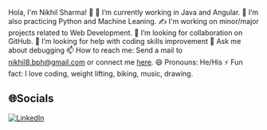Hola, I'm Nikhil Sharma! 👋
🔭 I’m currently working in Java and Angular.
🌱 I’m also practicing Python and Machine Leaning.
✍️ I'm working on minor/major projects related to Web Development.
👯 I’m looking for collaboration on GitHub.
🤔 I’m looking for help with coding skills improvement
💬 Ask me about debugging
📫 How to reach me: Send a mail to nikhil8.bph@gmail.com or connect me [here](https://www.linkedin.com/in/nikhil-sharma-bph/).
😄 Pronouns: He/His
⚡ Fun fact: I love coding, weight lifting, biking, music, drawing.



## 🌐Socials
[![LinkedIn](https://img.shields.io/badge/LinkedIn-%230077B5.svg?logo=linkedin&logoColor=white)](https://www.linkedin.com/in/nikhil-sharma-bph/)

<!---
Nikhil8bph/Nikhil8bph is a ✨ special ✨ repository because its `README.md` (this file) appears on your GitHub profile.
You can click the Preview link to take a look at your changes.
--->
